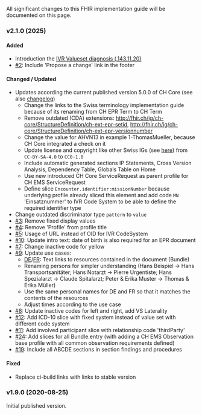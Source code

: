 All significant changes to this FHIR implementation guide will be documented on this page.  

### v2.1.0 (2025)

#### Added
* Introduction the [IVR Valueset diagnosis (.143.11.20)](ValueSet-IVR-VS-diagnosis.html)
* [#2](https://github.com/hl7ch/ch-ems/issues/2): Include 'Propose a change' link in the footer

#### Changed / Updated
* Updates according the current published version 5.0.0 of CH Core (see also [changelog](https://fhir.ch/ig/ch-core/changelog.html))
   * Change the links to the Swiss terminology implementation guide because of its renaming from CH EPR Term to CH Term
   * Remove outdated (CDA) extensions: http://fhir.ch/ig/ch-core/StructureDefinition/ch-ext-epr-setid, http://fhir.ch/ig/ch-core/StructureDefinition/ch-ext-epr-versionnumber
   * Change the value for AHVN13 in example 1-ThomasMueller, because CH Core integrated a check on it
   * Update license and copyright like other Swiss IGs (see [here](https://github.com/hl7ch/ch-core/issues/226)) from `CC-BY-SA-4.0` to `CC0-1.0`
   * Include automatic generated sections IP Statements, Cross Version Analysis, Dependency Table, Globals Table on Home
   * Use new introduced CH Core ServiceRequest as parent profile for CH EMS ServiceRequest
   * Define slice `Encounter.identifier:missionNumber` because underlying profile already sliced this element and add code `MN` 'Einsatznummer' to IVR Code System to be able to define the required identifier type
* Change outdated discriminator type `pattern` to `value`
* [#3](https://github.com/hl7ch/ch-ems/issues/3): Remove fixed display values
* [#4](https://github.com/hl7ch/ch-ems/issues/4): Remove 'Profile' from profile title
* [#5](https://github.com/hl7ch/ch-ems/issues/5): Usage of URL instead of OID for IVR CodeSystem
* [#10](https://github.com/hl7ch/ch-ems/issues/10): Update intro text: date of birth is also required for an EPR document
* [#7](https://github.com/hl7ch/ch-ems/issues/7): Change inactive code for yellow
* [#9](https://github.com/hl7ch/ch-ems/issues/9): Update use cases:
   * [DE](usecase-german.html)/[FR](usecase-french.html): Text links to resources contained in the document (Bundle)
   * Renaming persons for simpler understanding (Hans Beispiel -> Hans Transportsanitäter; Hans Notarzt -> Pierre Urgentiste; Hans Spezialarzt -> Claude Spitalarzt; Peter & Erika Muster -> Thomas & Erika Müller)
   * Use the same personal names for DE and FR so that it matches the contents of the resources
   * Adjust times according to the use case 
* [#8](https://github.com/hl7ch/ch-ems/issues/8): Update inactive codes for left and right, add VS Laterality   
* [#12](https://github.com/hl7ch/ch-ems/issues/12): Add ICD-10 slice with fixed system instead of value set with different code system
* [#11](https://github.com/hl7ch/ch-ems/issues/11): Add involved participant slice with relationship code 'thirdParty'
* [#24](https://github.com/hl7ch/ch-ems/issues/24): Add slices for all Bundle.entry (with adding a CH EMS Observation base profile with all common observation requirements defined)
* [#19](https://github.com/hl7ch/ch-ems/issues/19): Include all ABCDE sections in section findings and procedures

#### Fixed
* Replace ci-build links with links to stable version

### v1.9.0 (2020-08-25)
Initial published version.
